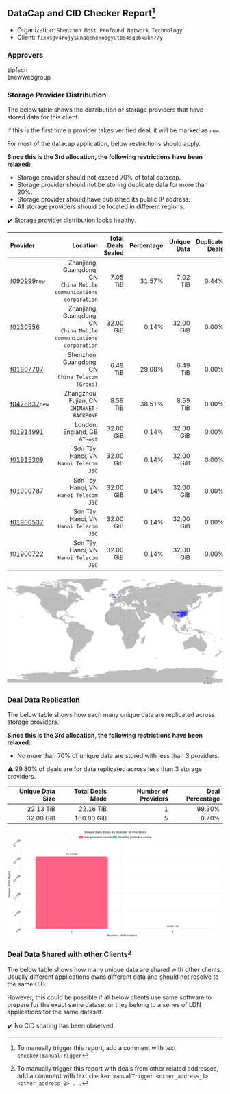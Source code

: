 ## DataCap and CID Checker Report[^1]
 - Organization: `Shenzhen Most Profound Network Technology`
 - Client: `f1xxsgv4rojysunaqenekoogyutb54sqbbxukn77y`
### Approvers
`1`ipfscn<br/>`1`newwebgroup

### Storage Provider Distribution
The below table shows the distribution of storage providers that have stored data for this client.

If this is the first time a provider takes verified deal, it will be marked as `new`.

For most of the datacap application, below restrictions should apply.

**Since this is the 3rd allocation, the following restrictions have been relaxed:**
 - Storage provider should not exceed 70% of total datacap.
 - Storage provider should not be storing duplicate data for more than 20%.
 - Storage provider should have published its public IP address.
 - All storage providers should be located in different regions.

✔️ Storage provider distribution looks healthy.

| Provider                                                  |                                                               Location | Total Deals Sealed | Percentage | Unique Data | Duplicate Deals |
| :-------------------------------------------------------- | ---------------------------------------------------------------------: | -----------------: | ---------: | ----------: | --------------: |
| [f090999](https://filfox.info/en/address/f090999)`new`    | Zhanjiang, Guangdong, CN<br/>`China Mobile communications corporation` |           7.05 TiB |     31.57% |    7.02 TiB |           0.44% |
| [f0130556](https://filfox.info/en/address/f0130556)       | Zhanjiang, Guangdong, CN<br/>`China Mobile communications corporation` |          32.00 GiB |      0.14% |   32.00 GiB |           0.00% |
| [f01807707](https://filfox.info/en/address/f01807707)     |                    Shenzhen, Guangdong, CN<br/>`China Telecom (Group)` |           6.49 TiB |     29.08% |    6.49 TiB |           0.00% |
| [f0478837](https://filfox.info/en/address/f0478837)`new`  |                          Zhangzhou, Fujian, CN<br/>`CHINANET-BACKBONE` |           8.59 TiB |     38.51% |    8.59 TiB |           0.00% |
| [f01914991](https://filfox.info/en/address/f01914991)     |                                       London, England, GB<br/>`GTHost` |          32.00 GiB |      0.14% |   32.00 GiB |           0.00% |
| [f01915309](https://filfox.info/en/address/f01915309)     |                             Sơn Tây, Hanoi, VN<br/>`Hanoi Telecom JSC` |          32.00 GiB |      0.14% |   32.00 GiB |           0.00% |
| [f01900787](https://filfox.info/en/address/f01900787)     |                             Sơn Tây, Hanoi, VN<br/>`Hanoi Telecom JSC` |          32.00 GiB |      0.14% |   32.00 GiB |           0.00% |
| [f01900537](https://filfox.info/en/address/f01900537)     |                             Sơn Tây, Hanoi, VN<br/>`Hanoi Telecom JSC` |          32.00 GiB |      0.14% |   32.00 GiB |           0.00% |
| [f01900722](https://filfox.info/en/address/f01900722)     |                             Sơn Tây, Hanoi, VN<br/>`Hanoi Telecom JSC` |          32.00 GiB |      0.14% |   32.00 GiB |           0.00% |

<img src="https://raw.githubusercontent.com/data-preservation-programs/filplus-checker-assets/main/filecoin-project/filecoin-plus-large-datasets/issues/1025/1680367287537.png"/>

### Deal Data Replication
The below table shows how each many unique data are replicated across storage providers.


**Since this is the 3rd allocation, the following restrictions have been relaxed:**
- No more than 70% of unique data are stored with less than 3 providers.

⚠️ 99.30% of deals are for data replicated across less than 3 storage providers.

| Unique Data Size | Total Deals Made | Number of Providers | Deal Percentage |
| ---------------: | ---------------: | ------------------: | --------------: |
|        22.13 TiB |        22.16 TiB |                   1 |          99.30% |
|        32.00 GiB |       160.00 GiB |                   5 |           0.70% |

<img src="https://raw.githubusercontent.com/data-preservation-programs/filplus-checker-assets/main/filecoin-project/filecoin-plus-large-datasets/issues/1025/1680367288332.png"/>

### Deal Data Shared with other Clients[^3]
The below table shows how many unique data are shared with other clients.
Usually different applications owns different data and should not resolve to the same CID.

However, this could be possible if all below clients use same software to prepare for the exact same dataset or they belong to a series of LDN applications for the same dataset.

✔️ No CID sharing has been observed.

[^1]: To manually trigger this report, add a comment with text `checker:manualTrigger`

[^2]: Deals from those addresses are combined into this report as they are specified with `checker:manualTrigger`

[^3]: To manually trigger this report with deals from other related addresses, add a comment with text `checker:manualTrigger <other_address_1> <other_address_2> ...`
